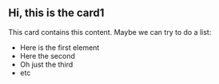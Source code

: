 ## Hi, this is the card1

This card contains this content.
Maybe we can try to do a list:

- Here is the first element
- Here the second
- Oh just the third
- etc
